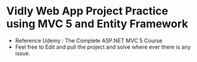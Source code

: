 # Vidly Web App Project Practice using MVC 5 and Entity Framework

- Reference Udemy : The Complete ASP.NET MVC 5 Course
- Feel free to Edit and pull the project and solve where ever there is any issue.
